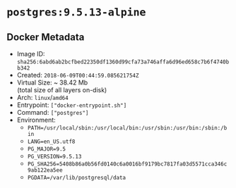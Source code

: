 # `postgres:9.5.13-alpine`

## Docker Metadata

- Image ID: `sha256:6abd6ab2bcfbed22350df1360d99cfa73a746affa6d96ed658c7b6f4740bb342`
- Created: `2018-06-09T00:44:59.085621754Z`
- Virtual Size: ~ 38.42 Mb  
  (total size of all layers on-disk)
- Arch: `linux`/`amd64`
- Entrypoint: `["docker-entrypoint.sh"]`
- Command: `["postgres"]`
- Environment:
  - `PATH=/usr/local/sbin:/usr/local/bin:/usr/sbin:/usr/bin:/sbin:/bin`
  - `LANG=en_US.utf8`
  - `PG_MAJOR=9.5`
  - `PG_VERSION=9.5.13`
  - `PG_SHA256=5408b86a0b56fd0140c6a0016bf9179bc7817fa03d5571cca346c9ab122ea5ee`
  - `PGDATA=/var/lib/postgresql/data`
